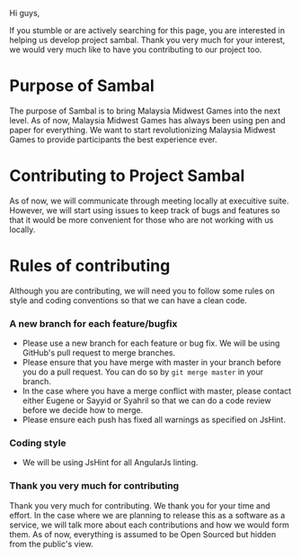 Hi guys,

If you stumble or are actively searching for this page, you are interested in helping us develop project sambal. 
Thank you very much for your interest, we would very much like to have you contributing to our
project too.

# Purpose of Sambal
The purpose of Sambal is to bring Malaysia Midwest Games into the next level. 
As of now, Malaysia Midwest Games has always been using pen and paper for everything.
We want to start revolutionizing Malaysia Midwest Games to provide participants the best
experience ever.

# Contributing to Project Sambal
As of now, we will communicate through meeting locally at execuitive suite. However, 
we will start using issues to keep track of bugs and features so that it would be more
convenient for those who are not working with us locally. 

# Rules of contributing
Although you are contributing, we will need you to follow some rules on style and coding conventions 
so that we can have a clean code.

### A new branch for each feature/bugfix
* Please use a new branch for each feature or bug fix. We will be using GitHub's pull request to merge branches.
* Please ensure that you have merge with master in your branch before you do a pull request. You can do so by `git merge master` in your branch.
* In the case where you have a merge conflict with master, please contact either Eugene or Sayyid or Syahril so that we can do a code review before we decide how to merge. 
* Please ensure each push has fixed all warnings as specified on JsHint. 

### Coding style
* We will be using JsHint for all AngularJs linting. 


### Thank you very much for contributing
Thank you very much for contributing. 
We thank you for your time and effort. 
In the case where we are planning to release this as a software as a service, we will talk more about each contributions and how we would form them. 
As of now, everything is assumed to be Open Sourced but hidden from the public's view.
